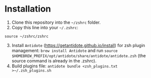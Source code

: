# Installation
1. Clone this repository into the `~/zshrc` folder.
2. Copy this line into your `~/.zshrc`:
```
source ~/zshrc/zshrc
```
3. Install `Antidote` (https://getantidote.github.io/install) for zsh plugin management: `brew install Antidote` and run `source $HOMEBREW_PREFIX/opt/antidote/share/antidote/antidote.zsh` (the source command is already in the .zshrc).
5. Build plugins file: `antidote bundle <zsh_plugins.txt >~/.zsh_plugins.sh`
